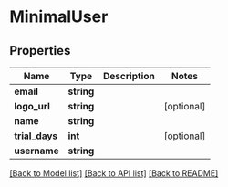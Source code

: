 # MinimalUser

## Properties
Name | Type | Description | Notes
------------ | ------------- | ------------- | -------------
**email** | **string** |  | 
**logo_url** | **string** |  | [optional] 
**name** | **string** |  | 
**trial_days** | **int** |  | [optional] 
**username** | **string** |  | 

[[Back to Model list]](../README.md#documentation-for-models) [[Back to API list]](../README.md#documentation-for-api-endpoints) [[Back to README]](../README.md)


